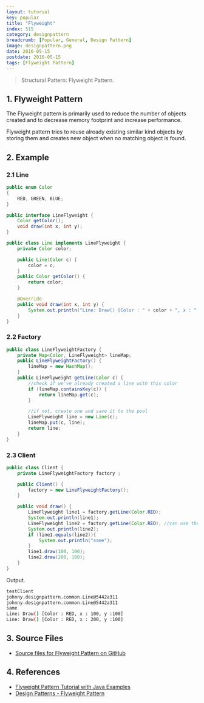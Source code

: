 ```yaml
---
layout: tutorial
key: popular
title: "Flyweight"
index: 515
category: designpattern
breadcrumb: [Popular, General, Design Pattern]
image: designpattern.png
date: 2016-05-15
postdate: 2016-05-15
tags: [Flyweight Pattern]
---
```


> Structural Pattern: Flyweight Pattern.

## 1. Flyweight Pattern
The Flyweight pattern is primarily used to reduce the number of objects created and to decrease memory footprint and increase performance.

Flyweight pattern tries to reuse already existing similar kind objects by storing them and creates new object when no matching object is found.

## 2. Example
### 2.1 Line
```java
public enum Color
{
    RED, GREEN, BLUE;
}

public interface LineFlyweight {
    Color getColor();
    void draw(int x, int y);
}

public class Line implements LineFlyweight {
    private Color color;

    public Line(Color c) {
        color = c;
    }
    public Color getColor() {
        return color;
    }

    @Override
    public void draw(int x, int y) {
        System.out.println("Line: Draw() [Color : " + color + ", x : " + x + ", y :" + y + "]");
    }
}
```
### 2.2 Factory
```java
public class LineFlyweightFactory {
    private Map<Color, LineFlyweight> lineMap;
    public LineFlyweightFactory() {
        lineMap = new HashMap();
    }
    public LineFlyweight getLine(Color c) {
        //check if we've already created a line with this color
        if (lineMap.containsKey(c)) {
            return lineMap.get(c);
        }

        //if not, create one and save it to the pool
        LineFlyweight line = new Line(c);
        lineMap.put(c, line);
        return line;
    }
}
```
### 2.3 Client
```java
public class Client {
    private LineFlyweightFactory factory ;

    public Client() {
        factory = new LineFlyweightFactory();
    }

    public void draw() {
        LineFlyweight line1 = factory.getLine(Color.RED);
        System.out.println(line1);
        LineFlyweight line2 = factory.getLine(Color.RED); //can use the lines independently
        System.out.println(line2);
        if (line1.equals(line2)){
            System.out.println("same");
        }
        line1.draw(100, 100);
        line2.draw(200, 100);
    }
}
```
Output.
```sh
testClient
johnny.designpattern.common.Line@5442a311
johnny.designpattern.common.Line@5442a311
same
Line: Draw() [Color : RED, x : 100, y :100]
Line: Draw() [Color : RED, x : 200, y :100]
```

## 3. Source Files
* [Source files for Flyweight Pattern on GitHub](https://github.com/jojozhuang/design-patterns-java/tree/master/design-pattern-flyweight)

## 4. References
* [Flyweight Pattern Tutorial with Java Examples](https://dzone.com/articles/design-patterns-flyweight)
* [Design Patterns - Flyweight Pattern](https://www.tutorialspoint.com/design_pattern/flyweight_pattern.htm)
